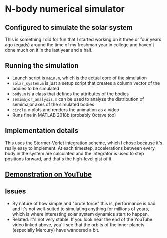 # N-body numerical simulator
## Configured to simulate the solar system
This is something I did for fun that I started working on it three or four years ago (egads) around the time of my freshman year in college and haven't done much on it in the last year and a half.
## Running the simulation
* Launch script is `main.m`, which is the actual core of the simulation
* `solar_system.m` is just a setup script that creates a column vector of the bodies to be simulated
* `body.m` is a class that defines the attributes of the bodies
* `semimajor_analysis.m` can be used to analyze the distribution of semimajor axes of the simulated bodies
* `circle.m` plots and renders the animation as a video
* Runs fine in MATLAB 2018b (probably Octave too)
## Implementation details
This uses the Stormer-Verlet integration scheme, which I chose because it's really easy to implement. At each timestep, accelerations between every body in the system are calculated and the integrator is used to step positions forward, and that's the high-level gist of it.
## [Demonstration on YouTube](https://www.youtube.com/watch?v=R6IAjGgqdCs)
## Issues
* By nature of how simple and "brute force" this is, performance is bad and it's not well-suited to simulating anything for millions of years, which is where interesting solar system dynamics start to happen.
* Related: it's not very stable. If you look near the end of the YouTube video linked above, you'll see that the orbits of the inner planets (especially Mercury) have wandered a bit.
